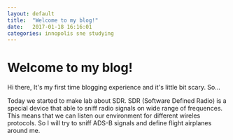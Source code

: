 ```yaml
---
layout: default
title:  "Welcome to my blog!"
date:   2017-01-18 16:16:01
categories: innopolis sne studying
---
```

# Welcome to my blog!


Hi there, It's my first time blogging experience and it's little bit scary. So...

Today we started to make lab about SDR. SDR (Software Defined Radio) is a special device that able to sniff radio signals on wide range of frequences. This means that we can listen our environment for different wireles protocols. So I will try to sniff ADS-B signals and define flight airplanes around me.
